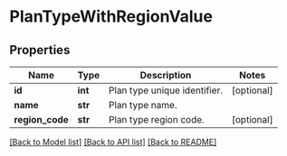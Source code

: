 # PlanTypeWithRegionValue

## Properties
Name | Type | Description | Notes
------------ | ------------- | ------------- | -------------
**id** | **int** | Plan type unique identifier. | [optional] 
**name** | **str** | Plan type name. | 
**region_code** | **str** | Plan type region code. | [optional] 

[[Back to Model list]](../README.md#documentation-for-models) [[Back to API list]](../README.md#documentation-for-api-endpoints) [[Back to README]](../README.md)

